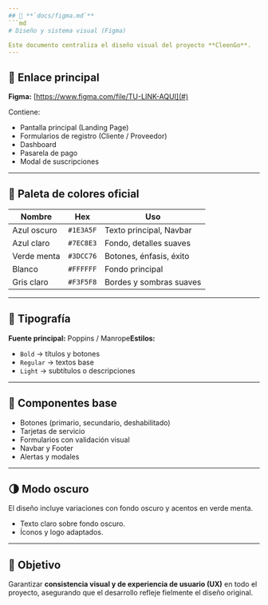 ```yaml
---
## 🎨 **`docs/figma.md`**
```md
# Diseño y sistema visual (Figma)

Este documento centraliza el diseño visual del proyecto **CleenGo**.
---
```


## 🔗 Enlace principal

**Figma:** [https://www.figma.com/file/TU-LINK-AQUI](#)

Contiene:

- Pantalla principal (Landing Page)
- Formularios de registro (Cliente / Proveedor)
- Dashboard
- Pasarela de pago
- Modal de suscripciones

---

## 🎨 Paleta de colores oficial

| Nombre      | Hex       | Uso                     |
| ----------- | --------- | ----------------------- |
| Azul oscuro | `#1E3A5F` | Texto principal, Navbar |
| Azul claro  | `#7EC8E3` | Fondo, detalles suaves  |
| Verde menta | `#3DCC76` | Botones, énfasis, éxito |
| Blanco      | `#FFFFFF` | Fondo principal         |
| Gris claro  | `#F3F5F8` | Bordes y sombras suaves |

---

## 🧩 Tipografía

**Fuente principal:** Poppins / Manrope**Estilos:**

- `Bold` → títulos y botones
- `Regular` → textos base
- `Light` → subtítulos o descripciones

---

## 🧱 Componentes base

- Botones (primario, secundario, deshabilitado)
- Tarjetas de servicio
- Formularios con validación visual
- Navbar y Footer
- Alertas y modales

---

## 🌗 Modo oscuro

El diseño incluye variaciones con fondo oscuro y acentos en verde menta.

- Texto claro sobre fondo oscuro.
- Íconos y logo adaptados.

---

## 🎯 Objetivo

Garantizar **consistencia visual y de experiencia de usuario (UX)** en todo el proyecto, asegurando que el desarrollo refleje fielmente el diseño original.
